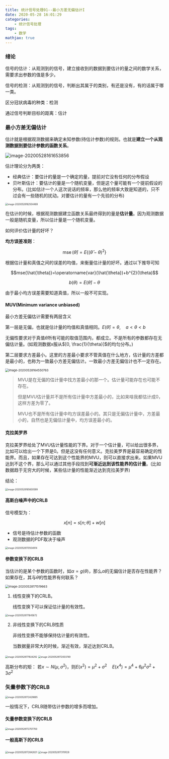 ```yaml
---
title: 统计信号处理01--最小方差无偏估计I
date: 2020-05-28 16:01:29
categories:
	- 统计信号处理
tags:
	- 数学
mathjax: true
---
```


### 绪论

信号的估计：从观测到的信号，建立接收到的数据到要估计的量之间的数学关系，需要求出参数的值是多少。

信号的检测：从观测到的信号，判断出其属于的类别，有还是没有，有的话属于哪一类。

区分冠状病毒的种类：检测

通过信号判断目标的距离：估计

### 最小方差无偏估计

估计就是根据观测数据来确定未知参数(待估计参数)的规则。也就是**建立一个从观测数据到要估计参数的函数关系**。

![image-20200528161653856](统计信号处理01-最小方差无偏估计I/01.png)

估计理论分为两类：

- 经典估计：要估计的量是一个确定的量，提前对它没有任何的分布假设
- 贝叶斯估计：要估计的量是一个随机变量，但是这个量可能有一个提前假设的分布。(比如估计一个人这次说话的频率，那么他的频率大致是知道的，只不过会有一些随机的扰动。对要估计的量有一个先验的分布)

<img src="统计信号处理01-最小方差无偏估计I/02.png" alt="image-20200528162504469" style="zoom:50%;" />

在估计的时候，根据观测数据建立函数关系最终得到的量是**估计量**。因为观测数据一般是随机变量，所以估计量是一个随机变量。

如何评价估计量的好坏？

**均方误差准则**：

$$\operatorname{mse}(\hat{\theta})=E\left\{(\hat{\theta}-\theta)^{2}\right\}$$

根据估计量和真值之间的误差的均值，来衡量估计量的好坏。通过以下推导可知

$$mse(\hat{\theta)}=\operatorname{var}(\hat{\theta})+b^{2}(\theta)$$

$$b(\theta) = E(\hat{\theta}) - \theta$$

由于最小均方误差需要知道真值，所以一般不可实现。

#### MUV(Minimum variance unbiased)

最小方差无偏估计需要有两层含义

第一层是无偏，也就是估计量的均值和真值相同。$E(\hat{\theta}) = \theta, \quad a < \theta < b$

无偏性要求对于真值$\theta$所有可能的取值范围内，都成立。不是所有的参数都存在无偏估计量。(如观测数据x服从$[0, \frac{1}{\theta}]$的均匀分布。)

第二层要求方差最小。这里的方差最小要求不管真值在什么地方，估计量的方差都是最小的，也称为一致最小方差无偏估计。一致最小方差无偏估计也不一定存在。

<img src="统计信号处理01-最小方差无偏估计I/03.png" alt="image-20200528164550763" style="zoom: 67%;" />

> MVU是在无偏的估计量中找方差最小的那一个。估计量可能存在也可能不存在。
>
> 但是MVU估计量并不是所有估计量中方差最小的，比如来啥我都估计成0，这样方差为零了。
>
> MVU也不是所有估计量中均方误差最小的。其只是无偏估计量中，方差最小的，自然也是无偏估计量中，均方误差最小的。

#### 克拉美罗界

克拉美罗界给处了MVU估计量性能的下界。对于一个估计量，可以给出很多界，比如可以给出一个下界是0。但是这没有任何意义。克拉美罗界是最容易确定的性能界。而且，如果存在可达到这个性能界的MVU，则可以直接求出来。如果MVU达到不这个界，那么可以通过其他手段找到**可渐近达到该性能界的估计量**。(比如数据趋于无穷大的时候，某些估计量的性能渐近达到克拉美罗界)

结论：

<img src="统计信号处理01-最小方差无偏估计I/04.png" alt="image-20200528165600599" style="zoom: 50%;" />

#### 高斯白噪声中的CRLB

信号模型为：

$$x[n] = s[n;\theta] + w[n]$$

- 信号是待估计参数的函数
- 观测数据的PDF取决于噪声

<img src="统计信号处理01-最小方差无偏估计I/05.png" alt="image-20200528170504914" style="zoom: 50%;" />

#### 参数变换下的CRLB

当估计的是某个参数的函数时，如$\alpha = g(\theta)$，那么$\alpha$的无偏估计是否存在性能界？如果存在，其与$\theta$的性能界有何联系？

<img src="统计信号处理01-最小方差无偏估计I/06.png" alt="image-20200528171519663" style="zoom: 67%;" />

1. 线性变换下的CRLB。

   线性变换下可以保证估计量的有效性。

<img src="统计信号处理01-最小方差无偏估计I/07.png" alt="image-20200528171645672" style="zoom: 50%;" />

2. 非线性变换下的CRLB性质

   非线性变换不能够保持估计量的有效性。

   当数据量非常大的时候，渐近有效，渐近达到CRLB。

<img src="统计信号处理01-最小方差无偏估计I/08.png" alt="image-20200528171924292" style="zoom:50%;" />

<img src="统计信号处理01-最小方差无偏估计I/09.png" alt="image-20200528172003749" style="zoom:50%;" />

高斯分布的矩：
若$x \sim N(\mu, \sigma^2)$，则$E(x^2) = \mu^2 + \sigma^2 \quad E(x^4) = \mu^4 + 6\mu^2\sigma^2 + 3\sigma^2$

### 矢量参数下的CRLB



<img src="统计信号处理01-最小方差无偏估计I/10.png" alt="image-20200528172429885" style="zoom:50%;" />

一般情况下，CRLB随带估计参数的增多而增加。

#### 矢量参数变换下的CRLB

<img src="统计信号处理01-最小方差无偏估计I/11.png" alt="image-20200528172707700" style="zoom:50%;" />

#### 一般高斯下的CRLB

<img src="统计信号处理01-最小方差无偏估计I/12.png" alt="image-20200528172842631" style="zoom:50%;" />

<img src="统计信号处理01-最小方差无偏估计I/13.png" alt="image-20200528173119129" style="zoom:50%;" />

